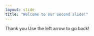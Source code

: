 ```yaml
---
layout: slide
title: "Welcome to our second slide!"
---
```

Thank you
Use the left arrow to go back!
